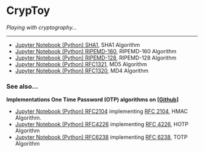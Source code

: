 # CrypToy
_Playing with cryptography..._

----
* [Jupyter Notebook (Python) SHA1](https://nbviewer.jupyter.org/github/lordloh/cryptoy/blob/master/SHA1.ipynb), SHA1  Algorithm
* [Jupyter Notebook (Python) RIPEMD-160](https://nbviewer.jupyter.org/github/lordloh/cryptoy/blob/master/RIPEMD-160.ipynb), RIPEMD-160  Algorithm
* [Jupyter Notebook (Python) RIPEMD-128](https://nbviewer.jupyter.org/github/lordloh/cryptoy/blob/master/RIPEMD.ipynb), RIPEMD-128  Algorithm
* [Jupyter Notebook (Python) RFC1321](https://nbviewer.jupyter.org/github/lordloh/cryptoy/blob/master/MD5.ipynb), MD5 Algorithm
* [Jupyter Notebook (Python) RFC1320](https://nbviewer.jupyter.org/github/lordloh/cryptoy/blob/master/MD4.ipynb), MD4 Algorithm


### See also...

**Implementations One Time Password (OTP) algorithms on [[Github](https://github.com/lordloh/OPT_algorithms/)]**
* [Jupyter Notebook (Python) RFC2104](https://nbviewer.jupyter.org/github/lordloh/OPT_algorithms/blob/master/rfc2104.ipynb) implementing [RFC 2104](https://www.ietf.org/rfc/rfc2104.txt), HMAC Algorithm.
* [Jupyter Notebook (Python) RFC4226](https://nbviewer.jupyter.org/github/lordloh/OPT_algorithms/blob/master/rfc4226.ipynb) implementing [RFC 4226](https://tools.ietf.org/html/rfc4226), HOTP Algorithm
* [Jupyter Notebook (Python) RFC6238](https://nbviewer.jupyter.org/github/lordloh/OPT_algorithms/blob/master/rfc6238.ipynb) implementing [RFC 6238](https://tools.ietf.org/html/rfc6238), TOTP Algorithm

